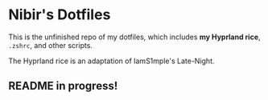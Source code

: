# Nibir's Dotfiles

This is the unfinished repo of my dotfiles, which includes **my Hyprland rice**, `.zshrc`, and other scripts.

The Hyprland rice is an adaptation of IamS1mple's Late-Night. 

## README in progress!

